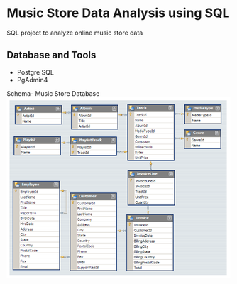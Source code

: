 # Music Store Data Analysis using SQL
SQL project to analyze online music store data

## Database and Tools
* Postgre SQL
* PgAdmin4

Schema- Music Store Database  
![Music_Database_Schema](https://github.com/PrathameshPC77/Music_Store_Data_Analysis/blob/main/Music_Database_Schema.png)
